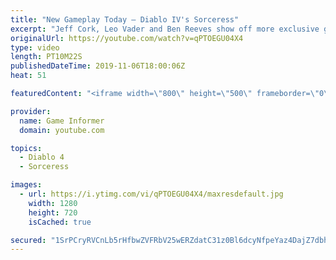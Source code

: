 ```yaml
---
title: "New Gameplay Today – Diablo IV's Sorceress"
excerpt: "Jeff Cork, Leo Vader and Ben Reeves show off more exclusive gameplay of Diablo IV, which can be viewed without commentary at ..."
originalUrl: https://youtube.com/watch?v=qPTOEGU04X4
type: video
length: PT10M22S
publishedDateTime: 2019-11-06T18:00:06Z
heat: 51

featuredContent: "<iframe width=\"800\" height=\"500\" frameborder=\"0\" src=\"https://www.youtube.com/embed/qPTOEGU04X4\" allow=\"accelerometer; autoplay; encrypted-media; gyroscope; picture-in-picture\" allowfullscreen></iframe>"

provider:
  name: Game Informer
  domain: youtube.com

topics:
  - Diablo 4
  - Sorceress

images:
  - url: https://i.ytimg.com/vi/qPTOEGU04X4/maxresdefault.jpg
    width: 1280
    height: 720
    isCached: true

secured: "1SrPCryRVCnLb5rHfbwZVFRbV25wERZdatC31z0Bl6dcyNfpeYaz4DajZ7dbhKx1xIaE3Ot84gS490nkqWAoY5nt0OWfkrTIRpGRYvxWJ/lCwwVznBPyBCG1eDst/18ZvFg7vXKMetx38CJw2GY5Nu9Ifa/ixLjg6POtbGLiP+HZVjVHt+7KhYrPeh/AC0ClQWnR1XZY+GR7QHaN/PPbw1Ws5mpsGUGtT0ULrYLxxwj+hrFWQ7BTNx1AIehxCO/pqSxD6xXWNBTZIrfKYKmKNRyhJxE3HDTH5slSVohJ+dUGlr6ABvEsFKnbbj9M+njXERc1a/41NlF7mzV1/BQ2a6k/coYWbnrxcTtNOahb5SS2gGJjQXPqus+s3ZlTR9m7/XfEU/XsY3O7mFsNGhBqszUHWnPcV6GNaozc6Ofct+XQt/etW0cKXaEnS4ZQz/Ni;Ol0arOs6o07V7/KPCOaSqg=="
---
```


